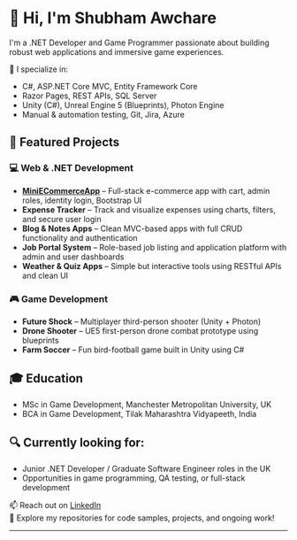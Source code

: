 # 👋 Hi, I'm Shubham Awchare

I'm a .NET Developer and Game Programmer passionate about building robust web applications and immersive game experiences.

🔧 I specialize in:
- C#, ASP.NET Core MVC, Entity Framework Core
- Razor Pages, REST APIs, SQL Server
- Unity (C#), Unreal Engine 5 (Blueprints), Photon Engine
- Manual & automation testing, Git, Jira, Azure

## 🚀 Featured Projects

### 💻 Web & .NET Development
- **[MiniECommerceApp](https://github.com/shubhamawchare)** – Full-stack e-commerce app with cart, admin roles, identity login, Bootstrap UI
- **Expense Tracker** – Track and visualize expenses using charts, filters, and secure user login
- **Blog & Notes Apps** – Clean MVC-based apps with full CRUD functionality and authentication
- **Job Portal System** – Role-based job listing and application platform with admin and user dashboards
- **Weather & Quiz Apps** – Simple but interactive tools using RESTful APIs and clean UI

### 🎮 Game Development
- **Future Shock** – Multiplayer third-person shooter (Unity + Photon)
- **Drone Shooter** – UE5 first-person drone combat prototype using blueprints
- **Farm Soccer** – Fun bird-football game built in Unity using C#

## 🎓 Education
- MSc in Game Development, Manchester Metropolitan University, UK  
- BCA in Game Development, Tilak Maharashtra Vidyapeeth, India

## 🔍 Currently looking for:
- Junior .NET Developer / Graduate Software Engineer roles in the UK  
- Opportunities in game programming, QA testing, or full-stack development

📫 Reach out on [LinkedIn](https://www.linkedin.com/in/shubham-awchare/)  
📂 Explore my repositories for code samples, projects, and ongoing work!

---




